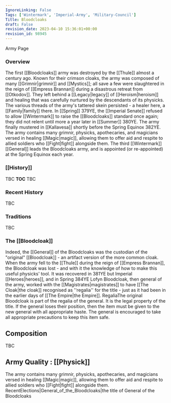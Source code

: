 ```yaml
---
IgnoreLinking: False
Tags: ['Wintermark', 'Imperial-Army', 'Military-Council']
Title: Bloodcloaks
draft: False
revision_date: 2023-04-10 15:36:01+00:00
revision_id: 98945
---
```


Army Page
### Overview
The first [[Bloodcloaks]] army was destroyed by the [[Thule]] almost a century ago. Known for their crimson cloaks, the army was composed of many [[Grimnir|grimnir]] and [[Mystics]]; all save a few were slaughtered in the reign of [[Empress Brannan]] during a disastrous retreat from [[Otkodov]]. They left behind a [[Legacy|legacy]] of [[Heroism|heroism]] and healing that was carefully nurtured by the descendants of its physicks. The various threads of the army's tattered skein persisted - a healer here, a [[Family|family]] there. In [[Spring]] 379YE, the [[Imperial Senate]] refused to allow [[Wintermark]] to raise the [[Bloodcloaks]] standard once again; they did not relent until more a year later in [[Summer]] 380YE. The army finally mustered in [[Kallavesa]] shortly before the Spring Equinox 382YE. The army contains many grimnir, physicks, apothecaries, and magicians versed in healing [[Magic|magic]], allowing them to offer aid and respite to allied soldiers who [[Fight|fight]] alongside them.
The third [[Wintermark]] [[General]] leads the Bloodcloaks army, and is appointed (or re-appointed) at the Spring Equinox each year.
### [[History]]
TBC
__TOC__
TBC
### Recent History
TBC
### Traditions
TBC
### The [[Bloodcloak]]
Indeed, the [[General]] of the Bloodcloaks was the custodian of the "original" [[Bloodcloak]] - an artifact version of the more common cloak. When the army fell to the [[Thule]] during the reign of [[Empress Brannan]], the Bloodcloak was lost - and with it the knowledge of how to make this useful physicks' tool. It was recovered in 381YE but Imperial [[Heroes|heroes]], and in Spring 384YE Lofyn Bloodcloak, then general of the army, worked with the [[Magistrates|magistrates]] to have [[The Cloak|the cloak]] recognised as ''regalia'' for the title - just as it had been in the earlier days of [[The Empire|the Empire]].
RegaliaThe original Bloodcloak is part of the regalia of the general. It is the legal property of the title. If the general loses their position, then the item must be given to the new general with all appropriate haste. The general is encouraged to take all appropriate precautions to keep this item safe.
## Composition
TBC
## Army Quality : [[Physick]]
The army contains many grimnir, physicks, apothecaries, and magicians versed in healing [[Magic|magic]], allowing them to offer aid and respite to allied soldiers who [[Fight|fight]] alongside them.
RecentElections|General_of_the_Bloodcloaks|the title of General of the Bloodcloaks
